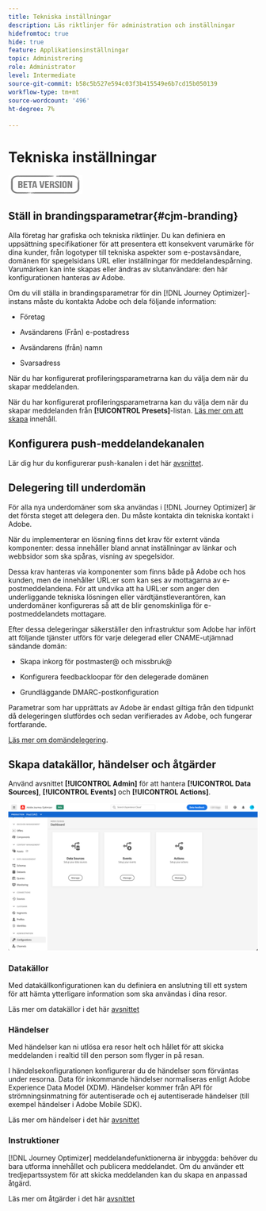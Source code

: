 ```yaml
---
title: Tekniska inställningar
description: Läs riktlinjer för administration och inställningar
hidefromtoc: true
hide: true
feature: Applikationsinställningar
topic: Administrering
role: Administrator
level: Intermediate
source-git-commit: b58c5b527e594c03f3b415549e6b7cd15b050139
workflow-type: tm+mt
source-wordcount: '496'
ht-degree: 7%

---
```


# Tekniska inställningar

![](../assets/do-not-localize/badge.png)

## Ställ in brandingsparametrar{#cjm-branding}

Alla företag har grafiska och tekniska riktlinjer. Du kan definiera en uppsättning specifikationer för att presentera ett konsekvent varumärke för dina kunder, från logotyper till tekniska aspekter som e-postavsändare, domänen för spegelsidans URL eller inställningar för meddelandespårning.
Varumärken kan inte skapas eller ändras av slutanvändare: den här konfigurationen hanteras av Adobe.

Om du vill ställa in brandingsparametrar för din [!DNL Journey Optimizer]-instans måste du kontakta Adobe och dela följande information:

* Företag

* Avsändarens (Från) e-postadress

* Avsändarens (från) namn

* Svarsadress

När du har konfigurerat profileringsparametrarna kan du välja dem när du skapar meddelanden.

När du har konfigurerat profileringsparametrarna kan du välja dem när du skapar meddelanden från **[!UICONTROL Presets]**-listan. [Läs mer om att skapa](../create-message.md) innehåll.

## Konfigurera push-meddelandekanalen

Lär dig hur du konfigurerar push-kanalen i det här [avsnittet](../create-push.md).

## Delegering till underdomän

För alla nya underdomäner som ska användas i [!DNL Journey Optimizer] är det första steget att delegera den. Du måste kontakta din tekniska kontakt i Adobe.

När du implementerar en lösning finns det krav för externt vända komponenter: dessa innehåller bland annat inställningar av länkar och webbsidor som ska spåras, visning av spegelsidor.

Dessa krav hanteras via komponenter som finns både på Adobe och hos kunden, men de innehåller URL:er som kan ses av mottagarna av e-postmeddelandena.  För att undvika att ha URL:er som anger den underliggande tekniska lösningen eller värdtjänstleverantören, kan underdomäner konfigureras så att de blir genomskinliga för e-postmeddelandets mottagare.

Efter dessa delegeringar säkerställer den infrastruktur som Adobe har infört att följande tjänster utförs för varje delegerad eller CNAME-utjämnad sändande domän:

* Skapa inkorg för postmaster@ och missbruk@

* Konfigurera feedbackloopar för den delegerade domänen

* Grundläggande DMARC-postkonfiguration

Parametrar som har upprättats av Adobe är endast giltiga från den tidpunkt då delegeringen slutfördes och sedan verifierades av Adobe, och fungerar fortfarande.

[Läs mer om domändelegering](https://helpx.adobe.com/se/campaign/kb/domain-name-delegation.html).


## Skapa datakällor, händelser och åtgärder

Använd avsnittet **[!UICONTROL Admin]** för att hantera **[!UICONTROL Data Sources]**, **[!UICONTROL Events]** och **[!UICONTROL Actions]**.

![](../assets/admin-menu.png)

### Datakällor

Med datakällkonfigurationen kan du definiera en anslutning till ett system för att hämta ytterligare information som ska användas i dina resor.

Läs mer om datakällor i det här [avsnittet](../datasource/about-data-sources.md)

### Händelser

Med händelser kan ni utlösa era resor helt och hållet för att skicka meddelanden i realtid till den person som flyger in på resan.

I händelsekonfigurationen konfigurerar du de händelser som förväntas under resorna. Data för inkommande händelser normaliseras enligt Adobe Experience Data Model (XDM). Händelser kommer från API för strömningsinmatning för autentiserade och ej autentiserade händelser (till exempel händelser i Adobe Mobile SDK).

Läs mer om händelser i det här [avsnittet](../event/about-events.md)

### Instruktioner

[!DNL Journey Optimizer] meddelandefunktionerna är inbyggda: behöver du bara utforma innehållet och publicera meddelandet. Om du använder ett tredjepartssystem för att skicka meddelanden kan du skapa en anpassad åtgärd.

Läs mer om åtgärder i det här [avsnittet](../action/action.md)
